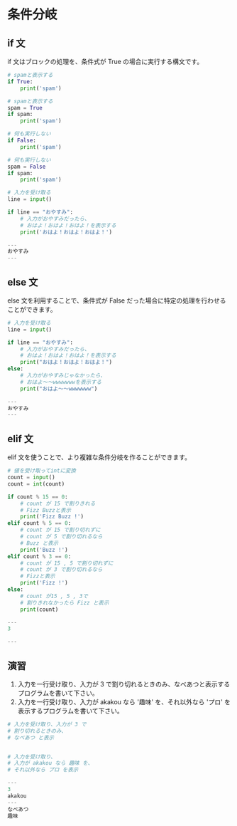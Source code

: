 # 条件分岐

## if 文

if 文はブロックの処理を、条件式が True の場合に実行する構文です。

```py
# spamと表示する
if True:
    print('spam')

# spamと表示する
spam = True
if spam:
    print('spam')

```

```py
# 何も実行しない
if False:
    print('spam')

# 何も実行しない
spam = False
if spam:
    print('spam')
```

```py
# 入力を受け取る
line = input()

if line == "おやすみ":
    # 入力がおやすみだったら、
    # おはよ！おはよ！おはよ！を表示する
    print('おはよ！おはよ！おはよ！')

---
おやすみ
---
```

## else 文

else 文を利用することで、条件式が False だった場合に特定の処理を行わせることができます。

```py
# 入力を受け取る
line = input()

if line == "おやすみ":
    # 入力がおやすみだったら、
    # おはよ！おはよ！おはよ！を表示する
    print("おはよ！おはよ！おはよ！")
else:
    # 入力がおやすみじゃなかったら、
    # おはよ〜〜wwwwwwwを表示する
    print("おはよ〜〜wwwwwww")

---
おやすみ
---

```

## elif 文

elif 文を使うことで、より複雑な条件分岐を作ることができます。

```py
# 値を受け取ってintに変換
count = input()
count = int(count)

if count % 15 == 0:
    # count が 15 で割りきれる
    # Fizz Buzzと表示
    print('Fizz Buzz !')
elif count % 5 == 0:
    # count が 15 で割り切れずに
    # count が 5 で割り切れるなら
    # Buzz と表示
    print('Buzz !')
elif count % 3 == 0:
    # count が 15 , 5 で割り切れずに
    # count が 3 で割り切れるなら
    # Fizzと表示
    print('Fizz !')
else:
    # count が15 , 5 , 3で
    # 割りきれなかったら Fizz と表示
    print(count)

---
3

---

```

## 演習

1. 入力を一行受け取り、入力が 3 で割り切れるときのみ、なべあつと表示するプログラムを書いて下さい。
2. 入力を一行受け取り、入力が akakou なら '趣味' を、それ以外なら 'プロ' を表示するプログラムを書いて下さい。

```py
# 入力を受け取り、入力が 3 で
# 割り切れるときのみ、
# なべあつ と表示


# 入力を受け取り、
# 入力が akakou なら 趣味 を、
# それ以外なら プロ を表示

---
3
akakou
---
なべあつ
趣味
```
